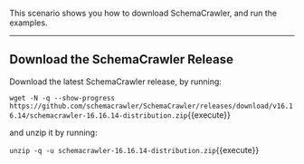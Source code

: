 This scenario shows you how to download SchemaCrawler, and run the examples.

-----

## Download the SchemaCrawler Release
Download the latest SchemaCrawler release, by running:

`wget -N -q --show-progress  https://github.com/schemacrawler/SchemaCrawler/releases/download/v16.16.14/schemacrawler-16.16.14-distribution.zip`{{execute}}

and unzip it by running:

`unzip -q -u schemacrawler-16.16.14-distribution.zip`{{execute}}

